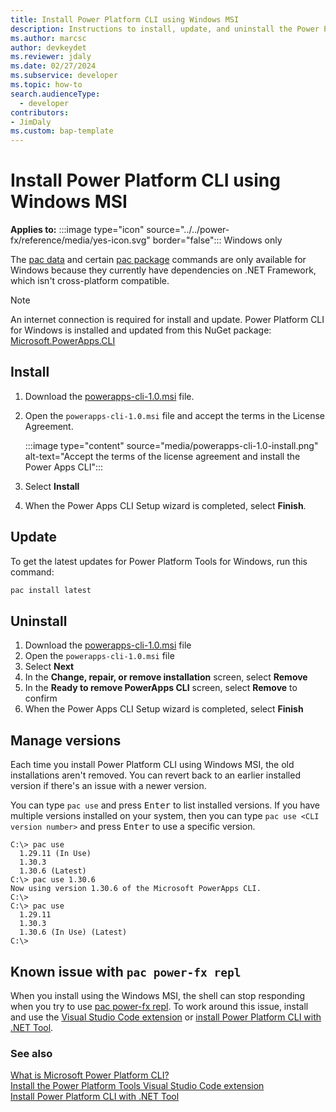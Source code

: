 ```yaml
---
title: Install Power Platform CLI using Windows MSI
description: Instructions to install, update, and uninstall the Power Platform CLI for Windows using an MSI.
ms.author: marcsc
author: devkeydet
ms.reviewer: jdaly
ms.date: 02/27/2024
ms.subservice: developer
ms.topic: how-to
search.audienceType: 
  - developer
contributors:
- JimDaly
ms.custom: bap-template
---
```

# Install Power Platform CLI using Windows MSI

**Applies to:** :::image type="icon" source="../../power-fx/reference/media/yes-icon.svg" border="false"::: Windows only

The [pac data](../cli/reference/data.md) and certain [pac package](../cli/reference/package.md) commands are only available for Windows because they currently have dependencies on .NET Framework, which isn't cross-platform compatible.

> [!NOTE]
> An internet connection is required for install and update. Power Platform CLI for Windows is installed and updated from this NuGet package: [Microsoft.PowerApps.CLI](https://www.nuget.org/packages/Microsoft.PowerApps.CLI)

## Install

1. Download the [powerapps-cli-1.0.msi](https://aka.ms/PowerAppsCLI) file.
1. Open the `powerapps-cli-1.0.msi` file and accept the terms in the License Agreement.

   :::image type="content" source="media/powerapps-cli-1.0-install.png" alt-text="Accept the terms of the license agreement and install the Power Apps CLI":::

1. Select **Install**
1. When the Power Apps CLI Setup wizard is completed, select **Finish**.


## Update

To get the latest updates for Power Platform Tools for Windows, run this command:

```powershell
pac install latest
```

## Uninstall

1. Download the [powerapps-cli-1.0.msi](https://aka.ms/PowerAppsCLI) file
1. Open the `powerapps-cli-1.0.msi` file
1. Select **Next**
1. In the **Change, repair, or remove installation** screen, select **Remove**
1. In the **Ready to remove PowerApps CLI** screen, select **Remove** to confirm
1. When the Power Apps CLI Setup wizard is completed, select **Finish**

## Manage versions

Each time you install Power Platform CLI using Windows MSI, the old installations aren't removed. You can revert back to an earlier installed version if there's an issue with a newer version.

You can type `pac use` and press <kbd>Enter</kbd> to list installed versions.
If you have multiple versions installed on your system, then you can type `pac use <CLI version number>` and press <kbd>Enter</kbd> to use a specific version.

```
C:\> pac use
  1.29.11 (In Use)
  1.30.3
  1.30.6 (Latest)
C:\> pac use 1.30.6
Now using version 1.30.6 of the Microsoft PowerApps CLI.
C:\>
C:\> pac use
  1.29.11
  1.30.3
  1.30.6 (In Use) (Latest)
C:\>
```

## Known issue with `pac power-fx repl`

When you install using the Windows MSI, the shell can stop responding when you try to use [pac power-fx repl](../cli/reference/power-fx.md#pac-power-fx-repl). To work around this issue, install and use the [Visual Studio Code extension](install-vs-code-extension.md) or [install Power Platform CLI with .NET Tool](install-cli-net-tool.md).

### See also

[What is Microsoft Power Platform CLI?](../cli/introduction.md)   
[Install the Power Platform Tools Visual Studio Code extension](install-vs-code-extension.md)   
[Install Power Platform CLI with .NET Tool](install-cli-net-tool.md)   

